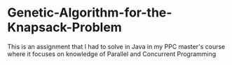 # Genetic-Algorithm-for-the-Knapsack-Problem
This is an assignment that I had to solve in Java in my PPC master's course where it focuses on knowledge of Parallel and Concurrent Programming
